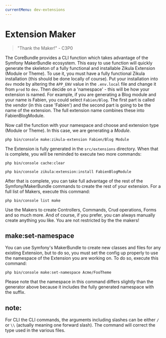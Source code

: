 ```yaml
---
currentMenu: dev-extensions
---
```

# Extension Maker

> "Thank the Maker!" - C3P0

The CoreBundle provides a CLI function which takes advantage of the Symfony MakerBundle ecosystem.
This easy to use function will quickly generate the skeleton of a fully functional and installable
Zikula Extension (Module or Theme). To use it, you must have a fully functional Zikula installation (this should
be done locally of course). Put your installation into `dev` mode by altering the `APP_ENV` value in the `.env.local`
file and change it from `prod` to `dev`. Then decide on a 'namespace' - this will be how your extension is named.
For example, if you are generating a Blog module and your name is Fabien, you could select `Fabien/Blog`. The first
part is called the _vendor_ (in this case 'Fabien') and the second part is going to be the name of the extension.
The full extension name combines these into FabienBlogModule.

Now call the function with your namespace and choose and extension type (Module or Theme). In this case, we are
generating a _Module_.

```shell
php bin/console make:zikula-extension Fabien/Blog Module
```

The Extension is fully generated in the `src/extensions` directory.
When that is complete, you will be reminded to execute two more commands:

```shell
php bin/console cache:clear
```

```shell
php bin/console zikula:extension:install FabienBlogModule
```

After that is complete, you can take full advantage of the rest of the Symfony/MakerBundle commands to create the
rest of your extension. For a full list of Makers, execute this command:

```shell
php bin/console list make
```

Use the Makers to create Controllers, Commands, Crud operations, Forms and so much more. And of course, if you prefer,
you can always manually create anything you like. You are not restricted by the the makers!

## make:set-namespace

You can use Symfony's MakerBundle to create new classes and files for any existing Extension, but to do so, you must
set the config up properly to use the namespace of the Extension you are working on. To do so, execute this command:

```shell
php bin/console make:set-namespace Acme/FooTheme
```

Please note that the namespace in this command differs slightly than the generator above because it includes
the fully generated namespace with the suffix.

## note:

For CLI the CLI commands, the arguments including slashes can be either `/` or `\\` (actually meaning one forward slash).
The command will correct the type used in the various files.
